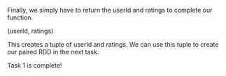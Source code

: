 Finally, we simply have to return the userId and ratings to complete our function.

(userId, ratings)

 
 


This creates a tuple of userId and ratings. We can use this tuple to create our paired RDD in the next task.

Task 1 is complete!
